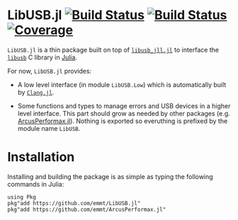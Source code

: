 # LibUSB.jl [![Build Status](https://github.com/emmt/LibUSB.jl/actions/workflows/CI.yml/badge.svg?branch=main)](https://github.com/emmt/LibUSB.jl/actions/workflows/CI.yml?query=branch%3Amain) [![Build Status](https://ci.appveyor.com/api/projects/status/github/emmt/LibUSB.jl?svg=true)](https://ci.appveyor.com/project/emmt/LibUSB-jl) [![Coverage](https://codecov.io/gh/emmt/LibUSB.jl/branch/main/graph/badge.svg)](https://codecov.io/gh/emmt/LibUSB.jl)

`LibUSB.jl` is a thin package built on top of
[`libusb_jll.jl`](https://github.com/JuliaBinaryWrappers/libusb_jll.jl) to
interface the [`libusb`](https://libusb.info/) C library in
[Julia](https://julialang.org/).

For now, `LibUSB.jl` provides:

- A low level interface (in module `LibUSB.Low`) which is automatically built
  by [`Clang.jl`](https://github.com/JuliaInterop/Clang.jl).

- Some functions and types to manage errors and USB devices in a higher level
  interface.  This part should grow as needed by other packages
  (e.g. [ArcusPerformax.jl](https://github.com/emmt/ArcusPerformax.jl)).
  Nothing is exported so everuthing is prefixed by the module name `LibUSB`.


# Installation

Installing and building the package is as simple as typing the following
commands in Julia:

```{.jl}
using Pkg
pkg"add https://github.com/emmt/LibUSB.jl"
pkg"add https://github.com/emmt/ArcusPerformax.jl"
```
